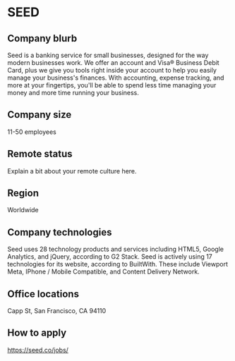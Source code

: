 # SEED

## Company blurb

Seed is a banking service for small businesses, designed for the way modern businesses work. We offer an account and Visa® Business Debit Card, plus we give you tools right inside your account to help you easily manage your business's finances. With accounting, expense tracking, and more at your fingertips, you'll be able to spend less time managing your money and more time running your business.

## Company size

11-50 employees

## Remote status

Explain a bit about your remote culture here.

## Region

Worldwide

## Company technologies

Seed uses 28 technology products and services including HTML5, Google Analytics, and jQuery, according to G2 Stack.
Seed is actively using 17 technologies for its website, according to BuiltWith. These include Viewport Meta, IPhone / Mobile Compatible, and Content Delivery Network.

## Office locations

Capp St, San Francisco, CA 94110

## How to apply

https://seed.co/jobs/